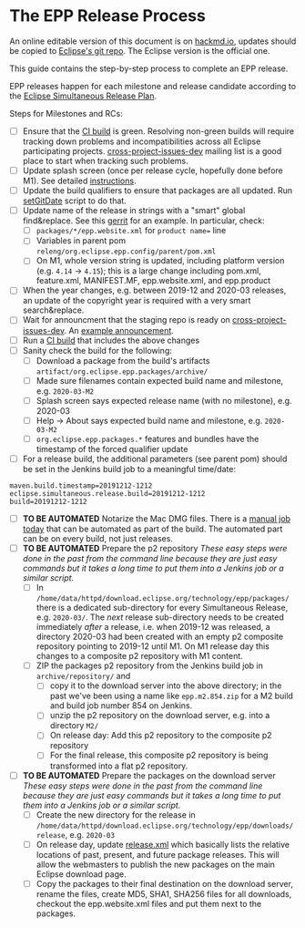 The EPP Release Process
=======================

An online editable version of this document is on [hackmd.io](https://hackmd.io/@jonahgraham/eclipse-epp-release-process), updates should be copied to [Eclipse's git repo](https://git.eclipse.org/c/epp/org.eclipse.epp.packages.git/tree/RELEASING.md). The Eclipse version is the official one.

This guide contains the step-by-step process to complete an EPP release. 

EPP releases happen for each milestone and release candidate according to the [Eclipse Simultaneous Release Plan](https://wiki.eclipse.org/Simultaneous_Release).

Steps for Milestones and RCs:

- [ ] Ensure that the [CI build](https://ci.eclipse.org/packaging/job/simrel.epp-tycho-build/) is green. Resolving non-green builds will require tracking down problems and incompatibilities across all Eclipse participating projects. [cross-project-issues-dev](https://accounts.eclipse.org/mailing-list/cross-project-issues-dev) mailing list is a good place to start when tracking such problems.
- [ ] Update splash screen (once per release cycle, hopefully done before M1). See detailed [instructions](https://git.eclipse.org/c/epp/org.eclipse.epp.packages.git/tree/packages/org.eclipse.epp.package.common/splash/INSTRUCTIONS.md).
- [ ] Update the build qualifiers to ensure that packages are all updated. Run [setGitDate](https://git.eclipse.org/c/epp/org.eclipse.epp.packages.git/tree/releng/org.eclipse.epp.config/tools/setGitDate) script to do that.
- [ ] Update name of the release in strings with a "smart" global find&replace. See this [gerrit](https://git.eclipse.org/r/#/c/157267/) for an example. In particular, check:
    - [ ] `packages/*/epp.website.xml` for `product name=` line
    - [ ] Variables in parent pom `releng/org.eclipse.epp.config/parent/pom.xml`
    - [ ] On M1, whole version string is updated, including platform version (e.g. `4.14` -> `4.15`); this is a large change including pom.xml, feature.xml, MANIFEST.MF, epp.website.xml, and epp.product
- [ ] When the year changes, e.g. between 2019-12 and 2020-03 releases, an update of the copyright year is required with a very smart search&replace.
- [ ] Wait for announcment that the staging repo is ready on [cross-project-issues-dev](https://accounts.eclipse.org/mailing-list/cross-project-issues-dev). An [example announcement](https://www.eclipse.org/lists/cross-project-issues-dev/msg17420.html).
- [ ] Run a [CI build](https://ci.eclipse.org/packaging/job/simrel.epp-tycho-build/) that includes the above changes
- [ ] Sanity check the build for the following:
    - [ ] Download a package from the build's artifacts `artifact/org.eclipse.epp.packages/archive/`
    - [ ] Made sure filenames contain expected build name and milestone, e.g. `2020-03-M2`
    - [ ] Splash screen says expected release name (with no milestone), e.g. 2020-03
    - [ ] Help -> About says expected build name and milestone, e.g. `2020-03-M2`
    - [ ] `org.eclipse.epp.packages.*` features and bundles have the timestamp of the forced qualifier update
- [ ] For a release build, the additional parameters (see parent pom) should be set in the Jenkins build job to a meaningful time/date:
```
maven.build.timestamp=20191212-1212
eclipse.simultaneous.release.build=20191212-1212
build=20191212-1212
```
- [ ] **TO BE AUTOMATED** Notarize the Mac DMG files. There is a [manual job today](https://ci.eclipse.org/packaging/job/macos-notarization/) that can be automated as part of the build. The automated part can be on every build, not just releases.
- [ ] **TO BE AUTOMATED** Prepare the p2 repository
  *These easy steps were done in the past from the command line because they are just easy commands but it takes a long time to put them into a Jenkins job or a similar script.* 
    - [ ] In `/home/data/httpd/download.eclipse.org/technology/epp/packages/` there is a dedicated sub-directory for every Simultaneous Release, e.g. `2020-03/`. The _next_ release sub-directory needs to be created immediately _after_ a release, i.e. when 2019-12 was released, a directory 2020-03 had been created with an empty p2 composite repository pointing to 2019-12 until M1. On M1 release day this changes to a composite p2 repository with M1 content.
    - [ ] ZIP the packages p2 repository from the Jenkins build job in `archive/repository/` and
        - [ ] copy it to the download server into the above directory; in the past we've been using a name like `epp.m2.854.zip` for a M2 build and build job number 854 on Jenkins.
        - [ ] unzip the p2 repository on the download server, e.g. into a directory `M2/`
        - [ ] On release day: Add this p2 repository to the composite p2 repository
        - [ ] For the final release, this composite p2 repository is being transformed into a flat p2 repository.
- [ ] **TO BE AUTOMATED** Prepare the packages on the download server
  *These easy steps were done in the past from the command line because they are just easy commands but it takes a long time to put them into a Jenkins job or a similar script.* 
  - [ ] Create the new directory for the release in `/home/data/httpd/download.eclipse.org/technology/epp/downloads/release`, e.g. `2020-03`
  - [ ] On release day, update [release.xml](https://download.eclipse.org/technology/epp/downloads/release/release.xml) which basically lists the relative locations of past, present, and future package releases. This will allow the webmasters to publish the new packages on the main Eclipse download page.
  - [ ] Copy the packages to their final destination on the download server, rename the files, create MD5, SHA1, SHA256 files for all downloads, checkout the epp.website.xml files and put them next to the packages.
